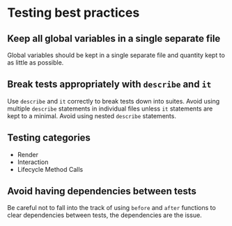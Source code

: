 # Testing best practices

## Keep all global variables in a single separate file
Global variables should be kept in a single separate file and quantity kept to as little as possible.

## Break tests appropriately with `describe` and `it`
Use `describe` and `it` correctly to break tests down into suites. Avoid using multiple `describe` statements in individual files unless `it` statements are kept to a minimal. Avoid using nested `describe` statements. 

## Testing categories
- Render
- Interaction
- Lifecycle Method Calls

## Avoid having dependencies between tests
Be careful not to fall into the track of using `before` and `after` functions to clear dependencies between tests, the dependencies are the issue.




